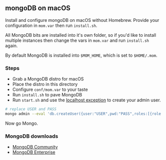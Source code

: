 ## mongoDB on macOS

Install and configure mongoDB on macOS without Homebrew.  Provide your configuration in `mom.var` then run `install.sh`.

All MongoDB bits are installed into it's own folder, so if you'd like to install multiple instances then change the vars in `mom.var` and run `install.sh` again.

By default MongoDB is installed into `$MOM_HOME`, which is set to `$HOME/.mom`.

### Steps

* Grab a MongoDB distro for macOS
* Place the distro in this directory
* Configure `conf/mom.var` to your taste
* Run `install.sh` to pave MongoDB
* Run `start.sh` and use the [localhost exception](https://docs.mongodb.com/manual/core/security-users/#localhost-exception) to create your admin user.

```bash
# replace USER and PASS
mongo admin --eval 'db.createUser({user:"USER",pwd:"PASS",roles:[{role: "root", db: "admin"}]})'
```

Now go Mongo.

### MongoDB downloads

* [MongoDB Community](https://www.mongodb.com/download-center/community)
* [MongoDB Enterprise](https://www.mongodb.com/download-center/enterprise)
